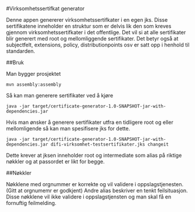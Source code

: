

#Virksomhetssertifkat generator


Denne appen genererer virksomhetssertifkater i en egen jks. Disse sertifikatene inneholder en struktur som er delvis
lik den som kreves gjennom virksomhetssertifkater i det offentlige. Det vil si at alle sertifikater blir generert med
root og mellomliggende sertifikater. Det betyr også at subjectfelt, extensions, policy, distributionpoints osv er satt
opp i henhold til standarden.

##Bruk


Man bygger prosjektet

    mvn assembly:assembly

Så kan man generere sertifikater ved å kjøre

    java -jar target/certificate-generator-1.0-SNAPSHOT-jar-with-dependencies.jar

Hvis man ønsker å generere sertifikater utfra en tidligere root og eller mellomligende så kan man spesifisere jks for
dette.

    java -jar target/certificate-generator-1.0-SNAPSHOT-jar-with-dependencies.jar difi-virksomhet-testsertifikater.jks changeit

Dette krever at jksen inneholder root og intermediate som alias på riktige nøkkler og at passordet er likt for begge.

##Nøkkler


Nøkklene med orgnummer er korrekte og vil validere i oppslagstjenesten. (Gitt at orgnumemr er godkjent) Andre alias
beskriver en tenkt feilsituasjon. Disse nøkklene vil ikke validere i oppslagstjensten og man skal få en fornuftig
feilmelding.